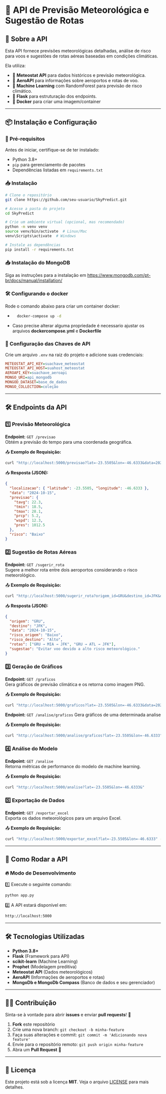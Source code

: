 # 📌 API de Previsão Meteorológica e Sugestão de Rotas

## 🚀 Sobre a API
Esta API fornece previsões meteorológicas detalhadas, análise de risco para voos e sugestões de rotas aéreas baseadas em condições climáticas.  

Ela utiliza:
- 🔹 **Meteostat API** para dados históricos e previsão meteorológica.
- 🔹 **AeroAPI** para informações sobre aeroportos e rotas de voo.
- 🔹 **Machine Learning** com RandomForest para previsão de risco climático.
- 🔹 **Flask** para estruturação dos endpoints.
- 🔹 **Docker** para criar uma imagem/container

---

## 📦 Instalação e Configuração
### 🔧 Pré-requisitos
Antes de iniciar, certifique-se de ter instalado:
- Python 3.8+
- `pip` para gerenciamento de pacotes
- Dependências listadas em `requirements.txt`

### 📥 Instalação
```bash
# Clone o repositório
git clone https://github.com/seu-usuario/SkyPredict.git

# Acesse a pasta do projeto
cd SkyPredict

# Crie um ambiente virtual (opcional, mas recomendado)
python -m venv venv
source venv/bin/activate  # Linux/Mac
venv\Scripts\activate  # Windows

# Instale as dependências
pip install -r requirements.txt
```

### 📥 Instalação do MongoDB
Siga as instruções para a instalação em https://www.mongodb.com/pt-br/docs/manual/installation/

### 🛠️ Configurando o docker
Rode o comando abaixo para criar um container docker:
- ```bash
    docker-compose up -d
  ```
- Caso precise alterar alguma propriedade é necessario ajustar os arquivos **dockercompose.yml** e **Dockerfile**


### 🔑 Configuração das Chaves de API
Crie um arquivo `.env` na raiz do projeto e adicione suas credenciais:
```ini
METEOSTAT_API_KEY=suachave_meteostat
METEOSTAT_API_HOST=suahost_meteostat
AEROAPI_KEY=suachave_aeroapi
MONGO_URI=api_mongodb
MONGOD_DATASET=base_de_dados
MONGO_COLLECTION=coleção
```
---

## 🛠️ Endpoints da API

### 1️⃣ Previsão Meteorológica
**Endpoint:** `GET /previsao`  
Obtém a previsão do tempo para uma coordenada geográfica.

📤 **Exemplo de Requisição:**
```bash
curl "http://localhost:5000/previsao?lat=-23.5505&lon=-46.6333&data=2024-10-15"
```

📥 **Resposta (JSON):**
```json
{
  "localizacao": { "latitude": -23.5505, "longitude": -46.6333 },
  "data": "2024-10-15",
  "previsao": {
    "tavg": 22.3,
    "tmin": 18.5,
    "tmax": 28.1,
    "prcp": 5.2,
    "wspd": 12.3,
    "pres": 1012.5
  },
  "risco": "Baixo"
}
```

### 2️⃣ Sugestão de Rotas Aéreas
**Endpoint:** `GET /sugerir_rota`  
Sugere a melhor rota entre dois aeroportos considerando o risco meteorológico.

📤 **Exemplo de Requisição:**
```bash
curl "http://localhost:5000/sugerir_rota?origem_id=GRU&destino_id=JFK&data=2024-10-15"
```

📥 **Resposta (JSON):**
```json
{
  "origem": "GRU",
  "destino": "JFK",
  "data": "2024-10-15",
  "risco_origem": "Baixo",
  "risco_destino": "Alto",
  "rotas": ["GRU → MIA → JFK", "GRU → ATL → JFK"],
  "sugestao": "Evitar voo devido a alto risco meteorológico."
}
```

### 3️⃣ Geração de Gráficos
**Endpoint:** `GET /graficos`  
Gera gráficos de previsão climática e os retorna como imagem PNG.

📤 **Exemplo de Requisição:**
```bash
curl "http://localhost:5000/graficos?lat=-23.5505&lon=-46.6333&data=2024-10-15" -o grafico.png
```
**Endpoint:** `GET /analise/graficos`
Gera gráficos de uma determinada analise

📤 **Exemplo de Requisição:**

```bash
curl "http://localhost:5000/analise/graficos?lat=-23.5505&lon=-46.6333" -o grafico.png
```

### 4️⃣ Análise do Modelo
**Endpoint:** `GET /analise`  
Retorna métricas de performance do modelo de machine learning.

📤 **Exemplo de Requisição:**
```bash
curl "http://localhost:5000/analise?lat=-23.5505&lon=-46.6333&"
```

### 5️⃣ Exportação de Dados
**Endpoint:** `GET /exportar_excel`  
Exporta os dados meteorológicos para um arquivo Excel.

📤 **Exemplo de Requisição:**
```bash
curl "http://localhost:5000/exportar_excel?lat=-23.5505&lon=-46.6333" -o dados.xlsx
```

---

## 🚀 Como Rodar a API
### 🔥 Modo de Desenvolvimento
1️⃣ Execute o seguinte comando:
```bash
python app.py
```
2️⃣ A API estará disponível em:
```bash
http://localhost:5000
```

---

## 🛠 Tecnologias Utilizadas
- **Python 3.8+**
- **Flask** (Framework para API)
- **scikit-learn** (Machine Learning)
- **Prophet** (Modelagem preditiva)
- **Meteostat API** (Dados meteorológicos)
- **AeroAPI** (Informações de aeroportos e rotas)
- **MongoDb e MongoDb Compass** (Banco de dados e seu gerenciador)

---

## 👨‍💻 Contribuição
Sinta-se à vontade para abrir **issues** e enviar **pull requests**! 🚀

1. **Fork** este repositório  
2. Crie uma nova branch: `git checkout -b minha-feature`  
3. Faça suas alterações e commit: `git commit -m 'Adicionando nova feature'`  
4. Envie para o repositório remoto: `git push origin minha-feature`  
5. Abra um **Pull Request** 🎉  

---

## 📄 Licença
Este projeto está sob a licença **MIT**. Veja o arquivo [LICENSE](LICENSE) para mais detalhes.
